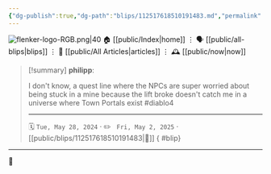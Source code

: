 ```yaml
---
{"dg-publish":true,"dg-path":"blips/112517618510191483.md","permalink":"/blips/112517618510191483/","title":"philipp on mastodon @ 2024-05-28"}
---
```



<div class="transclusion internal-embed is-loaded"><div class="markdown-embed">




![flenker-logo-RGB.png|40](/img/user/attachments/flenker-logo-RGB.png)
🏠 [[public/Index\|home]]  ⋮ 🗣️ [[public/all-blips\|blips]] ⋮  📝 [[public/All Articles\|articles]]  ⋮ 🕰️ [[public/now\|now]]


</div></div>


> [!summary] **philipp**:
>
> I don't know, a quest line where the NPCs are super worried about being stuck in a mine because the lift broke doesn't catch me in a universe where Town Portals exist #diablo4
> - - -
>
> 🗓️ <code>Tue, May 28, 2024</code>  · ✏️ <code> Fri, May 2, 2025</code>  · [[public/blips/112517618510191483\|🔗]]
{ #blip}


- - -

 👾
